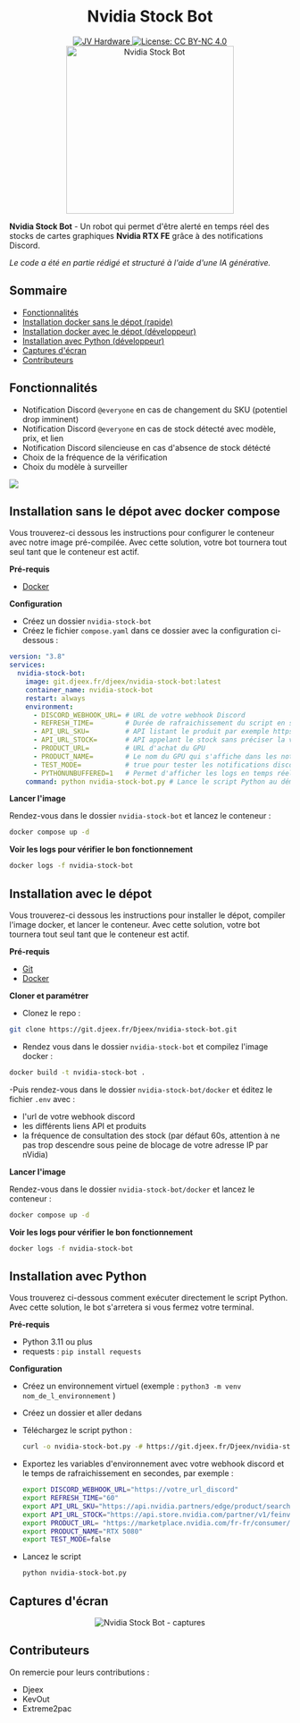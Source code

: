 <h1 align="center"> Nvidia Stock Bot</h1>
<div align="center">
    <a href="https://discord.gg/gxffg3GA96">
        <img src="https://img.shields.io/badge/JV%20hardware-rejoindre-green?style=flat-square&logo=discord&logoColor=%23fff" alt="JV Hardware">
    <a href="https://creativecommons.org/licenses/by-nc/4.0/" target="_blank">
        <img src="https://img.shields.io/badge/License-CC%20BY--NC%204.0-8E44AD?style=flat-square" alt="License: CC BY-NC 4.0">
    </a>

</div>
<div align="center" >
    <img src="https://git.djeex.fr/Djeex/nvidia-stock-bot/raw/branch/main/assets/img/nvidia-stock-bot-logo.png" alt="Nvidia Stock Bot" width="300">
</div>

**Nvidia Stock Bot** - Un robot qui permet d'être alerté en temps réel des stocks de cartes graphiques **Nvidia RTX FE** grâce à des notifications Discord.

*Le code a été en partie rédigé et structuré à l'aide d'une IA générative.*

## Sommaire

- [Fonctionnalités](#fonctionnalit%C3%A9s)
- [Installation docker sans le dépot (rapide)](#installation-sans-le-d%C3%A9pot-avec-docker-compose)
- [Installation docker avec le dépot (développeur)](#installation-avec-le-d%C3%A9pot)
- [Installation avec Python (développeur)](#installation-avec-python)
- [Captures d'écran](#captures-d%C3%A9cran)
- [Contributeurs](#contributeurs)

## Fonctionnalités

- Notification Discord `@everyone` en cas de changement du SKU (potentiel drop imminent)
- Notification Discord `@everyone` en cas de stock détecté avec modèle, prix, et lien
- Notification Discord silencieuse en cas d'absence de stock détécté
- Choix de la fréquence de la vérification
- Choix du modèle à surveiller

<img src="https://git.djeex.fr/Djeex/nvidia-stock-bot/raw/branch/main/assets/img/nvbot.png" align="center">

## Installation sans le dépot avec docker compose

Vous trouverez-ci dessous les instructions pour configurer le conteneur avec notre image pré-compilée. Avec cette solution, votre bot tournera tout seul tant que le conteneur est actif.

**Pré-requis**
- [Docker](https://docs.docker.com/engine/install/)

**Configuration**

- Créez un dossier `nvidia-stock-bot`
- Créez le fichier `compose.yaml` dans ce dossier avec la configuration ci-dessous :

```yaml
version: "3.8"
services:
  nvidia-stock-bot:
    image: git.djeex.fr/djeex/nvidia-stock-bot:latest
    container_name: nvidia-stock-bot
    restart: always
    environment:
      - DISCORD_WEBHOOK_URL= # URL de votre webhook Discord
      - REFRESH_TIME=        # Durée de rafraichissement du script en secondes
      - API_URL_SKU=         # API listant le produit par exemple https://api.nvidia.partners/edge/product/search?page=1&limit=100&locale=fr-fr&Manufacturer=Nvidia&gpu=RTX%205090
      - API_URL_STOCK=       # API appelant le stock sans préciser la valeur du sku, par exemple https://api.store.nvidia.com/partner/v1/feinventory?locale=fr-fr&skus=
      - PRODUCT_URL=         # URL d'achat du GPU
      - PRODUCT_NAME=        # Le nom du GPU qui s'affiche dans les notifications
      - TEST_MODE=           # true pour tester les notifications discord. false par défaut.
      - PYTHONUNBUFFERED=1   # Permet d'afficher les logs en temps réel
    command: python nvidia-stock-bot.py # Lance le script Python au démarrage du conteneur
```

**Lancer l'image**

Rendez-vous dans le dossier `nvidia-stock-bot` et lancez le conteneur :
```sh
docker compose up -d
```

**Voir les logs pour vérifier le bon fonctionnement**

```sh
docker logs -f nvidia-stock-bot
```

## Installation avec le dépot

Vous trouverez-ci dessous les instructions pour installer le dépot, compiler l'image docker, et lancer le conteneur. Avec cette solution, votre bot tournera tout seul tant que le conteneur est actif.

**Pré-requis**
- [Git](https://git-scm.com/docs)
- [Docker](https://docs.docker.com/engine/install/)

**Cloner et paramétrer**

- Clonez le repo :
```sh
git clone https://git.djeex.fr/Djeex/nvidia-stock-bot.git
```

- Rendez vous dans le dossier `nvidia-stock-bot` et compilez l'image docker :
```sh
docker build -t nvidia-stock-bot .
```

-Puis rendez-vous dans le dossier `nvidia-stock-bot/docker` et éditez le fichier `.env` avec :
  - l'url de votre webhook discord
  - les différents liens API et produits
  - la fréquence de consultation des stock (par défaut 60s, attention à ne pas trop descendre sous peine de blocage de votre adresse IP par nVidia)

**Lancer l'image**

Rendez-vous dans le dossier `nvidia-stock-bot/docker` et lancez le conteneur :
```sh
docker compose up -d
```

**Voir les logs pour vérifier le bon fonctionnement**

```sh
docker logs -f nvidia-stock-bot
```

## Installation avec Python

Vous trouverez ci-dessous comment exécuter directement le script Python. Avec cette solution, le bot s'arretera si vous fermez votre terminal.

**Pré-requis**

- Python 3.11 ou plus
- requests : `pip install requests`

**Configuration**

- Créez un environnement virtuel (exemple : `python3 -m venv nom_de_l_environnement` )
- Créez un dossier et aller dedans
- Téléchargez le script python :
  
  ```sh
  curl -o nvidia-stock-bot.py -# https://git.djeex.fr/Djeex/nvidia-stock-bot/raw/branch/main/nvidia-stock-bot.py
  ```
- Exportez les variables d'environnement avec votre webhook discord et le temps de rafraichissement en secondes, par exemple :
  
  ```sh
  export DISCORD_WEBHOOK_URL="https://votre_url_discord"
  export REFRESH_TIME="60"
  export API_URL_SKU="https://api.nvidia.partners/edge/product/search?page=1&limit=100&locale=fr-fr&Manufacturer=Nvidia&gpu=RTX%205080"
  export API_URL_STOCK="https://api.store.nvidia.com/partner/v1/feinventory?locale=fr-fr&skus="
  export PRODUCT_URL= "https://marketplace.nvidia.com/fr-fr/consumer/graphics-cards/?locale=fr-fr&page=1&limit=12&gpu=RTX%205080&manufacturer=NVIDIA"
  export PRODUCT_NAME="RTX 5080"
  export TEST_MODE=false
  ```
- Lancez le script
  
  ```sh
  python nvidia-stock-bot.py
  ```

## Captures d'écran

  <div align="center" >
    <img src="https://git.djeex.fr/Djeex/nvidia-stock-bot/raw/branch/main/assets/img/nvidia-stock-bot-discord.png" alt="Nvidia Stock Bot - captures">
</div>

## Contributeurs

On remercie pour leurs contributions :

- Djeex
- KevOut
- Extreme2pac